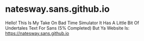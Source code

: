 # natesway.sans.github.io
Hello! This Is My Take On Bad Time Simulator It Has A Little Bit Of Undertales Text For Sans (5% Completed)
But Ya Website Is: https://natesway.sans.github.io
